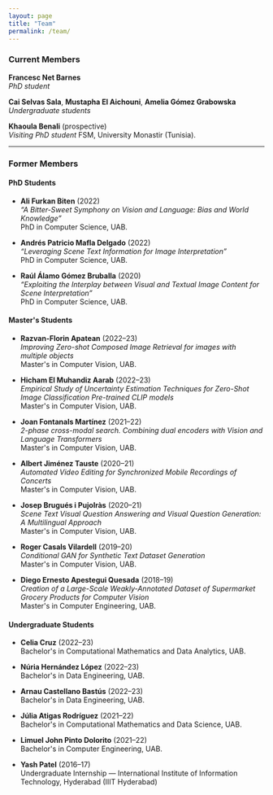 ```yaml
---
layout: page
title: "Team"
permalink: /team/
---
```


### Current Members

**Francesc Net Barnes**  
_PhD student_

**Cai Selvas Sala**, **Mustapha El Aichouni**, **Amelia Gómez Grabowska**  
_Undergraduate students_

**Khaoula Benali** (prospective)  
_Visiting PhD student_ FSM, University Monastir (Tunisia).

---

### Former Members

#### PhD Students

- **Ali Furkan Biten** (2022)  
  _“A Bitter-Sweet Symphony on Vision and Language: Bias and World Knowledge”_  
  PhD in Computer Science, UAB.

- **Andrés Patricio Mafla Delgado** (2022)  
  _“Leveraging Scene Text Information for Image Interpretation”_  
  PhD in Computer Science, UAB.

- **Raúl Álamo Gómez Bruballa** (2020)  
  _“Exploiting the Interplay between Visual and Textual Image Content for Scene Interpretation”_  
  PhD in Computer Science, UAB.

#### Master's Students

- **Razvan-Florin Apatean** (2022–23)  
  _Improving Zero-shot Composed Image Retrieval for images with multiple objects_  
  Master's in Computer Vision, UAB.

- **Hicham El Muhandiz Aarab** (2022–23)  
  _Empirical Study of Uncertainty Estimation Techniques for Zero-Shot Image Classification Pre-trained CLIP models_  
  Master's in Computer Vision, UAB.

- **Joan Fontanals Martínez** (2021–22)  
  _2-phase cross-modal search. Combining dual encoders with Vision and Language Transformers_  
  Master's in Computer Vision, UAB.

- **Albert Jiménez Tauste** (2020–21)  
  _Automated Video Editing for Synchronized Mobile Recordings of Concerts_  
  Master's in Computer Vision, UAB.

- **Josep Brugués i Pujolràs** (2020–21)  
  _Scene Text Visual Question Answering and Visual Question Generation: A Multilingual Approach_  
  Master's in Computer Vision, UAB.

- **Roger Casals Vilardell** (2019–20)  
  _Conditional GAN for Synthetic Text Dataset Generation_  
  Master's in Computer Vision, UAB.

- **Diego Ernesto Apestegui Quesada** (2018–19)  
  _Creation of a Large-Scale Weakly-Annotated Dataset of Supermarket Grocery Products for Computer Vision_  
  Master's in Computer Engineering, UAB.

#### Undergraduate Students

- **Celia Cruz** (2022–23)  
  Bachelor's in Computational Mathematics and Data Analytics, UAB.

- **Núria Hernández López** (2022–23)  
  Bachelor's in Data Engineering, UAB.

- **Arnau Castellano Bastús** (2022–23)  
  Bachelor's in Data Engineering, UAB.

- **Júlia Atigas Rodríguez** (2021–22)  
  Bachelor's in Computational Mathematics and Data Science, UAB.

- **Limuel John Pinto Dolorito** (2021–22)  
  Bachelor's in Computer Engineering, UAB.

- **Yash Patel** (2016–17)  
  Undergraduate Internship — International Institute of Information Technology, Hyderabad (IIIT Hyderabad)
